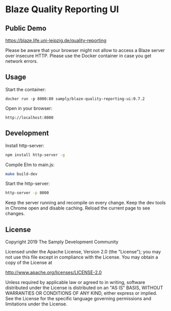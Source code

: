 # Blaze Quality Reporting UI

## Public Demo

https://blaze.life.uni-leipzig.de/quality-reporting

Please be aware that your browser might not allow to access a Blaze server over insecure HTTP. Please use the Docker container in case you get network errors.

## Usage

Start the container:
```
docker run -p 8000:80 samply/blaze-quality-reporting-ui:0.7.2
```

Open in your browser:
```
http://localhost:8000
```

## Development

Install http-server:

```bash
npm install http-server -g
```

Compile Elm to main.js:

```bash
make build-dev
```

Start the http-server:

```bash
http-server -p 8000
```

Keep the server running and recompile on every change. Keep the dev tools in Chrome open and disable caching. Reload the current page to see changes.

## License

Copyright 2019 The Samply Development Community

Licensed under the Apache License, Version 2.0 (the "License"); you may not use this file except in compliance with the License. You may obtain a copy of the License at

http://www.apache.org/licenses/LICENSE-2.0

Unless required by applicable law or agreed to in writing, software distributed under the License is distributed on an "AS IS" BASIS, WITHOUT WARRANTIES OR CONDITIONS OF ANY KIND, either express or implied. See the License for the specific language governing permissions and limitations under the License.

